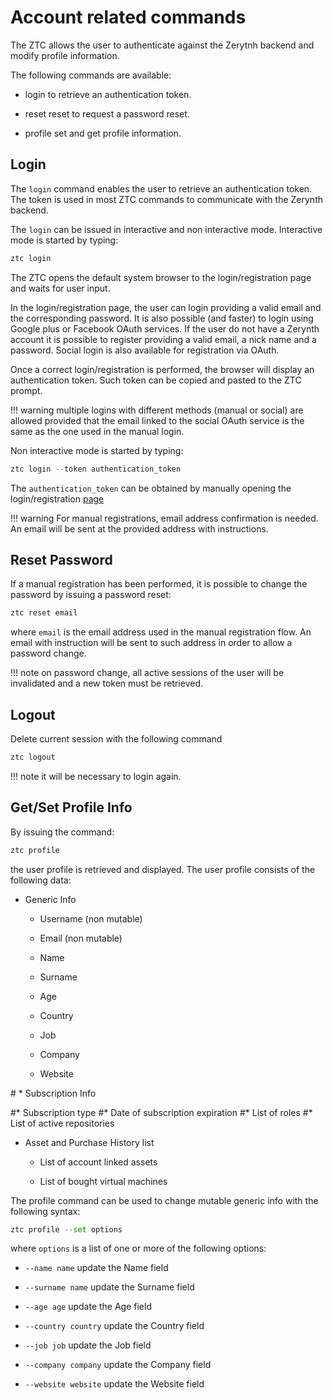 # Account related commands

The ZTC allows the user to authenticate against the Zerytnh backend and modify profile information.

The following commands are available:


* login to retrieve an authentication token.


* reset reset to request a password reset.


* profile set and get profile information.

## Login

The ```login``` command enables the user to retrieve an authentication token. The token is used in most ZTC commands to communicate with the Zerynth backend.

The ```login``` can be issued in interactive and non interactive mode. Interactive mode is started by typing:

```py
ztc login
```

The ZTC opens the default system browser to the login/registration page and waits for user input.

In the login/registration page, the user can login providing a valid email and the corresponding password.
It is also possible (and faster) to login using Google plus or Facebook OAuth services. If the user do not have a Zerynth account it is possible to register
providing a valid email, a nick name and a password. Social login is also available for registration via OAuth.

Once a correct login/registration is performed, the browser will display an authentication token. Such token can be copied and pasted to the ZTC prompt.

!!! warning
	multiple logins with different methods (manual or social) are allowed provided that the email linked to the social OAuth service is the same as the one used in the manual login.

Non interactive mode is started by typing:

```py
ztc login --token authentication_token
```

The `authentication_token` can be obtained by manually opening the login/registration [page](https://backend.zerynth.com/v1/sso)

!!! warning
	For manual registrations, email address confirmation is needed. An email will be sent at the provided address with instructions.

## Reset Password

If a manual registration has been performed, it is possible to change the password by issuing a password reset:

```py
ztc reset email
```

where `email` is the email address used in the manual registration flow. An email with instruction will be sent to such address in order to allow a password change.

!!! note
	on password change, all active sessions of the user will be invalidated and a new token must be retrieved.

## Logout

Delete current session with the following command

```py
ztc logout
```

!!! note
	it will be necessary to login again.

## Get/Set Profile Info

By issuing the command:

```py
ztc profile
```

the user profile is retrieved and displayed. The user profile consists of the following data:


* Generic Info


    * Username (non mutable)


    * Email (non mutable)


    * Name


    * Surname


    * Age


    * Country


    * Job


    * Company


    * Website

<p># * Subscription Info</p>

#* Subscription type #* Date of subscription expiration #* List of roles #* List of active repositories


* Asset and Purchase History list


    * List of account linked assets


    * List of bought virtual machines

The profile  command can be used to change mutable generic info with the following syntax:

```py
ztc profile --set options
```

where `options` is a list of one or more of the following options:


* `--name name` update the Name field


* `--surname name` update the Surname field


* `--age age` update the Age field


* `--country country` update the Country field


* `--job job` update the Job field


* `--company company` update the Company field


* `--website website` update the Website field
<!--stackedit_data:
eyJoaXN0b3J5IjpbLTE3NTk4NjQyNzFdfQ==
-->